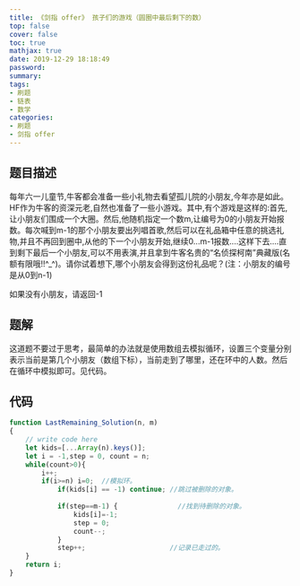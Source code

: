 ```yaml
---
title: 《剑指 offer》 孩子们的游戏（圆圈中最后剩下的数）
top: false
cover: false
toc: true
mathjax: true
date: 2019-12-29 18:18:49
password:
summary:
tags:
- 刷题
- 链表
- 数学
categories:
- 刷题
- 剑指 offer
---
```


## 题目描述

每年六一儿童节,牛客都会准备一些小礼物去看望孤儿院的小朋友,今年亦是如此。HF作为牛客的资深元老,自然也准备了一些小游戏。其中,有个游戏是这样的:首先,让小朋友们围成一个大圈。然后,他随机指定一个数m,让编号为0的小朋友开始报数。每次喊到m-1的那个小朋友要出列唱首歌,然后可以在礼品箱中任意的挑选礼物,并且不再回到圈中,从他的下一个小朋友开始,继续0...m-1报数....这样下去....直到剩下最后一个小朋友,可以不用表演,并且拿到牛客名贵的“名侦探柯南”典藏版(名额有限哦!!^_^)。请你试着想下,哪个小朋友会得到这份礼品呢？(注：小朋友的编号是从0到n-1)

如果没有小朋友，请返回-1

## 题解
这道题不要过于思考，最简单的办法就是使用数组去模拟循环，设置三个变量分别表示当前是第几个小朋友（数组下标），当前走到了哪里，还在环中的人数。然后在循环中模拟即可。见代码。
## 代码
```js
function LastRemaining_Solution(n, m)
{
    // write code here
    let kids=[...Array(n).keys()];
    let i = -1,step = 0, count = n;
    while(count>0){
        i++;
        if(i>=n) i=0;  //模拟环。
            if(kids[i] == -1) continue; //跳过被删除的对象。
            
            if(step==m-1) {               //找到待删除的对象。
                kids[i]=-1;
                step = 0;
                count--;
            }       
            step++;                     //记录已走过的。 
    }
    return i;
}
```